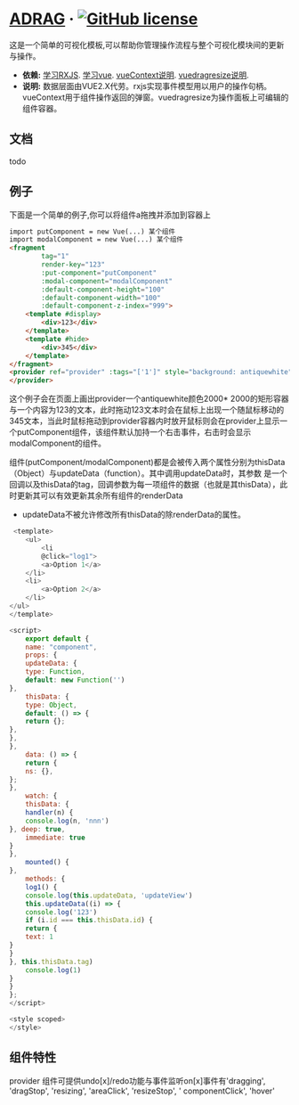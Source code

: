 # [ADRAG](https://github.com/qianzhuoyao/ADrag) &middot; [![GitHub license](https://img.shields.io/badge/license-MIT-blue.svg)]()

这是一个简单的可视化模板,可以帮助你管理操作流程与整个可视化模块间的更新与操作。

* **依赖:**
  [学习RXJS](https://cn.rx.js.org/).
  [学习vue](https://cn.vuejs.org/index.html).
  [vueContext说明](https://www.npmjs.com/package/vue-context).
  [vuedragresize说明](https://www.npmjs.com/package/vue-drag-resize).
* **说明:** 数据层面由VUE2.X代劳。rxjs实现事件模型用以用户的操作句柄。vueContext用于组件操作返回的弹窗。vuedragresize为操作面板上可编辑的组件容器。

## 文档
todo
## 例子

下面是一个简单的例子,你可以将组件a拖拽并添加到容器上

```html
import putComponent = new Vue(...) 某个组件
import modalComponent = new Vue(...) 某个组件
<fragment
        tag="1"
        render-key="123"
        :put-component="putComponent"
        :modal-component="modalComponent"
        :default-component-height="100"
        :default-component-width="100"
        :default-component-z-index="999">
    <template #display>
        <div>123</div>
    </template>
    <template #hide>
        <div>345</div>
    </template>
</fragment>
<provider ref="provider" :tags="['1']" style="background: antiquewhite">
</provider>
```

这个例子会在页面上画出provider一个antiquewhite颜色2000*
2000的矩形容器与一个内容为123的文本，此时拖动123文本时会在鼠标上出现一个随鼠标移动的345文本，当此时鼠标拖动到provider容器内时放开鼠标则会在provider上显示一个putComponent组件，该组件默认加持一个右击事件，右击时会显示modalComponent的组件。

组件(putComponent/modalComponent)都是会被传入两个属性分别为thisData（Object）与updateData（function）。其中调用updateData时，其参数
是一个回调以及thisData的tag，回调参数为每一项组件的数据（也就是其thisData），此时更新其可以有效更新其余所有组件的renderData

- updateData不被允许修改所有thisData的除renderData的属性。

```javascript
 <template>
    <ul>
        <li
        @click="log1">
        <a>Option 1</a>
    </li>
    <li>
        <a>Option 2</a>
    </li>
</ul>
</template>

<script>
    export default {
    name: "component",
    props: {
    updateData: {
    type: Function,
    default: new Function('')
},
    thisData: {
    type: Object,
    default: () => {
    return {};
},
},
},
    data: () => {
    return {
    ns: {},
};
},
    watch: {
    thisData: {
    handler(n) {
    console.log(n, 'nnn')
}, deep: true,
    immediate: true
}
},
    mounted() {
},
    methods: {
    log1() {
    console.log(this.updateData, 'updateView')
    this.updateData((i) => {
    console.log('123')
    if (i.id === this.thisData.id) {
    return {
    text: 1
}
}
}, this.thisData.tag)
    console.log(1)
}
}
};
</script>

<style scoped>
</style>
```

## 组件特性

provider 组件可提供undo[x]/redo功能与事件监听on[x]事件有'dragging', 'dragStop', 'resizing', 'areaClick', 'resizeStop', '
componentClick', 'hover'
